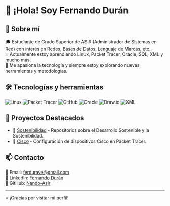 # 👋 ¡Hola! Soy Fernando Durán

## 🚀 Sobre mí

🎓 Estudiante de Grado Superior de ASIR (Administrador de Sistemas en Red) con interés en Redes, Bases de Datos, Lenguaje de Marcas, etc..  
💡 Actualmente estoy aprendiendo Linux, Packet Tracer, Oracle, SQL, XML y mucho más.  
📌 Me apasiona la tecnología y siempre estoy explorando nuevas herramientas y metodologías.

## 🛠️ Tecnologías y herramientas

![Linux](https://img.shields.io/badge/Linux-FCC624?style=for-the-badge&logo=linux&logoColor=black)
![Packet Tracer](https://img.shields.io/badge/Packet%20Tracer-1A73E8?style=for-the-badge&logo=cisco&logoColor=white)
![GitHub](https://img.shields.io/badge/GitHub-181717?style=for-the-badge&logo=github&logoColor=white)
![Oracle](https://img.shields.io/badge/Oracle-F80000?style=for-the-badge&logo=oracle&logoColor=white)
![Draw.io](https://img.shields.io/badge/Draw.io-FF9900?style=for-the-badge&logo=diagrams.net&logoColor=white)
![XML](https://img.shields.io/badge/XML-8A2BE2?style=for-the-badge&logo=xml&logoColor=white)

## 📂 Proyectos Destacados

- 🔗 [Sostenibilidad](https://github.com/Nando-Asir?tab=repositories) - Repositorios sobre el Desarrollo Sostenible y la Sostenibilidad.
- 🔗 [Cisco](https://github.com/Nando-Asir/ConfiguracionCISCO) - Configuración de dispositivos Cisco en Packet Tracer.

## 📫 Contacto

📧 Email: ferdurave@gmail.com  
💼 LinkedIn: [Fernando Durán](https://www.linkedin.com/in/duran-fernando/)  
🚀 GitHub: [Nando-Asir](https://github.com/Nando-Asir)


---
⭐ ¡Gracias por visitar mi perfil!
